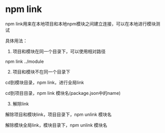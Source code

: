 # npm link

npm link用来在本地项目和本地npm模块之间建立连接，可以在本地进行模块测试

具体用法：

1. 项目和模块在同一个目录下，可以使用相对路径

npm link ../module

2. 项目和模块不在同一个目录下

cd到模块目录，npm link，进行全局link

cd到项目目录，npm link 模块名(package.json中的name)

3. 解除link

解除项目和模块link，项目目录下，npm unlink 模块名

解除模块全局link，模块目录下，npm unlink 模块名